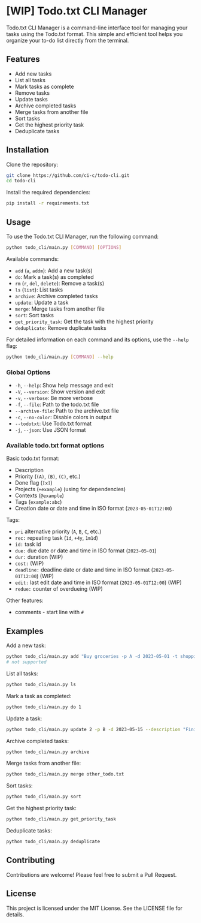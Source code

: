 # [WIP] Todo.txt CLI Manager

Todo.txt CLI Manager is a command-line interface tool for managing your tasks using the Todo.txt format. This simple and efficient tool helps you organize your to-do list directly from the terminal.

## Features

- Add new tasks
- List all tasks
- Mark tasks as complete
- Remove tasks
- Update tasks
- Archive completed tasks
- Merge tasks from another file
- Sort tasks
- Get the highest priority task
- Deduplicate tasks

## Installation

Clone the repository:

```sh
git clone https://github.com/ci-c/todo-cli.git
cd todo-cli
```

Install the required dependencies:

```sh
pip install -r requirements.txt
```

## Usage

To use the Todo.txt CLI Manager, run the following command:

```sh
python todo_cli/main.py [COMMAND] [OPTIONS]
```

Available commands:

- `add` (`a`, `addm`): Add a new task(s)
- `do`: Mark a task(s) as completed
- `rm` (`r`, `del`, `delete`): Remove a task(s)
- `ls` (`list`): List tasks
- `archive`: Archive completed tasks
- `update`: Update a task
- `merge`: Merge tasks from another file
- `sort`: Sort tasks
- `get_priority_task`: Get the task with the highest priority
- `deduplicate`: Remove duplicate tasks

For detailed information on each command and its options, use the `--help` flag:

```sh
python todo_cli/main.py [COMMAND] --help
```

### Global Options

- `-h`, `--help`: Show help message and exit
- `-V`, `--version`: Show version and exit
- `-v`, `--verbose`: Be more verbose
- `-f`, `--file`: Path to the todo.txt file
- `--archive-file`: Path to the archive.txt file
- `-c`, `--no-color`: Disable colors in output
- `--todotxt`: Use Todo.txt format
- `-j`, `--json`: Use JSON format

### Available todo.txt format options

Basic todo.txt format:

- Description
- Priority (`(A)`, `(B)`, `(C)`, etc.)
- Done flag (`[x]`)
- Projects (`+example`) (using for dependencies)
- Contexts (`@example`)
- Tags (`example:abc`)
- Creation date or date and time in ISO format (`2023-05-01T12:00`)

Tags:

- `pri` alternative priority (`A`, `B`, `C`, etc.)
- `rec:` repeating task (`1d`, `+4y`, `1m1d`)
- `id:` task id
- `due:` due date or date and time in ISO format (`2023-05-01`)
- `dur:` duration (WIP)
- `cost:` (WIP)
- `deadline:` deadline date or date and time in ISO format (`2023-05-01T12:00`) (WIP)
- `edit:` last edit date and time in ISO format (`2023-05-01T12:00`) (WIP)
- `redue:` counter of overdueing (WIP)

Other features:

- comments - start line with `#`

## Examples

Add a new task:

```sh
python todo_cli/main.py add "Buy groceries -p A -d 2023-05-01 -t shopping:food -j personal -c errands"
# not supported
```

List all tasks:

```sh
python todo_cli/main.py ls
```

Mark a task as completed:

```sh
python todo_cli/main.py do 1
```

Update a task:

```sh
python todo_cli/main.py update 2 -p B -d 2023-05-15 --description "Finish project report"
```

Archive completed tasks:

```sh
python todo_cli/main.py archive
```

Merge tasks from another file:

```sh
python todo_cli/main.py merge other_todo.txt
```

Sort tasks:

```sh
python todo_cli/main.py sort
```

Get the highest priority task:

```sh
python todo_cli/main.py get_priority_task
```

Deduplicate tasks:

```sh
python todo_cli/main.py deduplicate
```

## Contributing

Contributions are welcome! Please feel free to submit a Pull Request.

## License

This project is licensed under the MIT License. See the LICENSE file for details.
